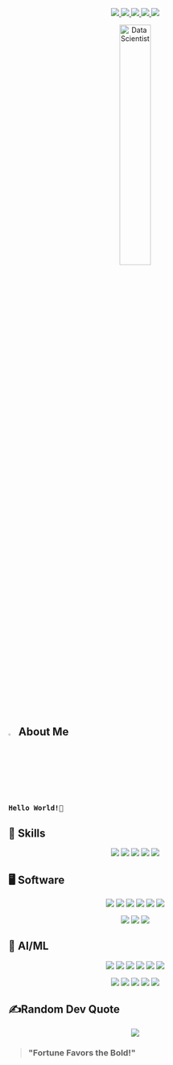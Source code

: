 <!-- Socials -->
<p align="center">
  <a href="https://www.linkedin.com/in/gurpreetmeelu900" target="_blank" rel="noopener noreferrer">
    <img src="https://img.shields.io/badge/linkedin-%230077B5.svg?style=for-the-badge&logo=linkedin&logoColor=white">
  </a>
  <a href="https://www.kaggle.com/gurpreetmeelu" target="_blank" rel="noopener noreferrer">
    <img src="https://img.shields.io/badge/Kaggle-20BEFF?style=for-the-badge&logo=Kaggle&logoColor=white">
  </a>
  <a href="https://public.tableau.com/app/profile/gurpreet.meelu" target="_blank" rel="noopener noreferrer">
    <img src="https://img.shields.io/badge/Tableau-E97627?style=for-the-badge&logo=Tableau&logoColor=white&link">
  </a>
  <a href="https://gurpreetmeelu.netlify.app/">
    <img src="https://img.shields.io/badge/Portfolio-%23000000.svg?style=for-the-badge&logo=firefox&logoColor=#FF7139">
  </a>
  <a href="mailto:gurpreetmeelu900@gmail.com" target="_blank" rel="noopener noreferrer">
    <img src="https://img.shields.io/badge/Gmail-D14836?style=for-the-badge&logo=gmail&logoColor=white">
  </a>
</p>

<!-- GIF/Image -->
<p align="center">
  <img src="https://cdn.dribbble.com/users/1523313/screenshots/13671653/media/7c52f9d4b1117aa12f3bf9f9c3b9e1aa.gif" width="35%" height="35%" alt="Data Scientist"><br>
  
</p>

<!-- About Me -->
## <img src="https://raw.githubusercontent.com/aemmadi/aemmadi/master/wave.gif" width="3%" height="3%"> About Me 
### `Hello World!👋`


<!-- Programming Skills -->
## 🎯 Skills
<p align="center">
  <a><img src="https://img.shields.io/badge/Python-3776AB?style=for-the-badge&logo=python&logoColor=white"></a>
  <a><img src="https://img.shields.io/badge/r-%23276DC3.svg?style=for-the-badge&logo=r&logoColor=white"></a>
  <a><img src="https://img.shields.io/badge/c++-%2300599C.svg?style=for-the-badge&logo=c%2B%2B&logoColor=white"></a>
  <a><img src="https://img.shields.io/badge/mysql-%2300f.svg?style=for-the-badge&logo=mysql&logoColor=white"></a>
  <a><img src="https://img.shields.io/badge/markdown-%23000000.svg?style=for-the-badge&logo=markdown&logoColor=white"></a>
</p>

<!-- Software -->
## 🖥 Software
<p align="center">
  <a><img src="https://img.shields.io/badge/Tableau-E97627?style=for-the-badge&logo=Tableau&logoColor=white"></a>
  <a><img src="https://img.shields.io/badge/PowerBI-F2C811?style=for-the-badge&logo=Power%20BI&logoColor=white"></a>
  <a><img src="https://img.shields.io/badge/RStudio-75AADB?style=for-the-badge&logo=RStudio&logoColor=white"></a>
  <a><img src="https://img.shields.io/badge/Colab-F9AB00?style=for-the-badge&logo=googlecolab&color=525252"></a>
  <a><img src="https://img.shields.io/badge/jupyter-%23FA0F00.svg?style=for-the-badge&logo=jupyter&logoColor=white"></a>
  <a><img src="https://img.shields.io/badge/GoogleCloud-%234285F4.svg?style=for-the-badge&logo=google-cloud&logoColor=white"></a>
</p>
<p align="center">
  <a><img src="https://img.shields.io/badge/Apache%20Airflow-017CEE?style=for-the-badge&logo=Apache%20Airflow&logoColor=white"></a>
  <a><img src="https://img.shields.io/badge/VSCode-0078D4?style=for-the-badge&logo=visual%20studio%20code&logoColor=white"></a>
  <a><img src="https://img.shields.io/badge/Microsoft_SQL_Server-CC2927?style=for-the-badge&logo=microsoft-sql-server&logoColor=white"></a>
</p>

<!-- AI/ML -->
## 🤖 AI/ML
<p align="center">
  <a><img src = "https://img.shields.io/badge/scikit--learn-%23F7931E.svg?style=for-the-badge&logo=scikit-learn&logoColor=white"></a>
  <a><img src="https://img.shields.io/badge/Tensorflow-FF6F00?style=for-the-badge&logo=Tensorflow&logoColor=white"></a>
  <a><img src="https://img.shields.io/badge/keras-%23D00000.svg?style=for-the-badge&logo=keras&logoColor=white"></a>
  <a><img src="https://img.shields.io/badge/Pytorch-EE4C2C?style=for-the-badge&logo=PyTorch&logoColor=white"></a>
    <a><img src="https://img.shields.io/badge/pandas-%23150458.svg?style=for-the-badge&logo=pandas&logoColor=white"></a>
<a><img src="https://img.shields.io/badge/numpy-%23013243.svg?style=for-the-badge&logo=numpy&logoColor=white"></a>
</p>
<p align = "center" 
<a><img src = "https://img.shields.io/badge/Matplotlib-%23ffffff.svg?style=for-the-badge&logo=Matplotlib&logoColor=black"></a>
<a><img src = "https://img.shields.io/badge/Plotly-%233F4F75.svg?style=for-the-badge&logo=plotly&logoColor=white"></a>
<a><img src = "https://img.shields.io/badge/Seaborn-%23008080.svg?style=for-the-badge&logo=Seaborn&logoColor=white"></a>
<a><img src = "https://img.shields.io/badge/Streamlit-%2302569B.svg?style=for-the-badge&logo=Streamlit&logoColor=white"></a>
<a><img src = "https://img.shields.io/badge/SciPy-%230C55A5.svg?style=for-the-badge&logo=scipy&logoColor=%white"></a>
</p>



## ✍️Random Dev Quote

<center><a><img src = "https://quotes-github-readme.vercel.app/api?type=horizontal&theme=radical"></a></center>



> ### "Fortune Favors the Bold!"

